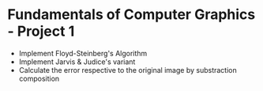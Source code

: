 # Fundamentals of Computer Graphics - Project 1

* Implement Floyd-Steinberg's Algorithm
* Implement Jarvis & Judice's variant
* Calculate the error respective to the original image by substraction composition
